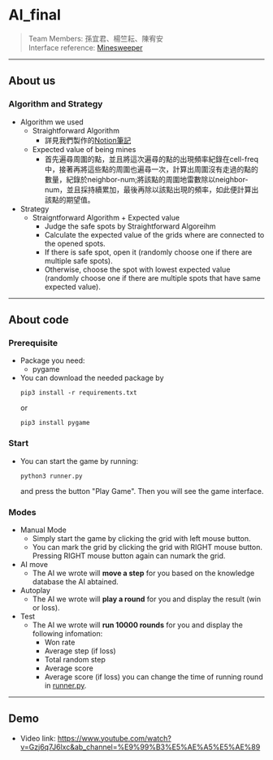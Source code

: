 # AI_final

>Team Members: 孫宜君、楊竺耘、陳宥安  
>Interface reference: [Minesweeper](https://cs50.harvard.edu/ai/2020/projects/1/minesweeper)
---
## About us
### Algorithm and Strategy
* Algorithm we used
    * Straightforward Algorithm
        * 詳見我們製作的[Notion筆記](https://satin-palladium-f05.notion.site/AI-Final-Project-8c83c190075d4c9ba224e807e6b106a9)
    * Expected value of being mines
        * 首先遍尋周圍的點，並且將這次遍尋的點的出現頻率紀錄在cell-freq中，接著再將這些點的周圍也遍尋一次，計算出周圍沒有走過的點的數量，紀錄於neighbor-num;將該點的周圍地雷數除以neighbor-num，並且採持續累加，最後再除以該點出現的頻率，如此便計算出該點的期望值。
* Strategy
    * Straigntforward Algorithm + Expected value
        * Judge the safe spots by Straightforward Algoreihm 
        * Calculate the expected value of the grids where are connected to the opened spots.
        * If there is safe spot, open it (randomly choose one if there are multiple safe spots).
        * Otherwise, choose the spot with lowest expected value (randomly choose one if there are multiple spots that have same expected value).
---
## About code
### Prerequisite
* Package you need:  
    * pygame  
* You can download the needed package by  
    ```shell=
    pip3 install -r requirements.txt
    ```
    or 
    ```shell=
    pip3 install pygame
    ```

### Start 
* You can start the game by running:
    ```shell=
    python3 runner.py
    ```
    and press the button "Play Game". Then you will see the game interface.
### Modes
* Manual Mode  
    * Simply start the game by clicking the grid with left mouse button.
    * You can mark the grid by clicking the grid with RIGHT mouse button. Pressing RIGHT mouse button again can numark the grid.
* AI move  
    * The AI we wrote will **move a step** for you based on the knowledge database the AI abtained.
* Autoplay  
    * The AI we wrote will **play a round** for you and display the result (win or loss).
* Test  
    * The AI we wrote will **run 10000 rounds** for you and display the following infomation:  
        * Won rate
        * Average step (if loss)
        * Total random step
        * Average score
        * Average score (if loss)
        you can change the time of running round in [runner.py](runner.py).  
---     
## Demo
* Video link: https://www.youtube.com/watch?v=Gzj6q7J6lxc&ab_channel=%E9%99%B3%E5%AE%A5%E5%AE%89

